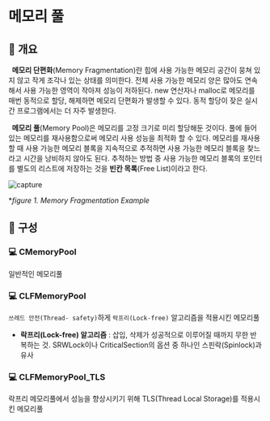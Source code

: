 # 메모리 풀
## 📢 개요
 **메모리 단편화**(Memory Fragmentation)란 힙에 사용 가능한 메모리 공간이 뭉쳐 있지 않고 작게 조각나 있는 상태를 의미한다. 전체 사용 가능한 메모리 양은 많아도 연속해서 사용 가능한 영역이 작아져 성능이 저하된다. new 연산자나 malloc로 메모리를 매번 동적으로 할당, 해제하면 메모리 단편화가 발생할 수 있다. 동적 할당이 잦은 실시간 프로그램에서는 더 자주 발생한다.
  
 **메모리 풀**(Memory Pool)은 메모리를 고정 크기로 미리 할당해둔 것이다. 풀에 들어있는 메모리를 재사용함으로써 메모리 사용 성능을 최적화 할 수 있다. 메모리를 재사용할 때 사용 가능한 메모리 블록을 지속적으로 추적하면 사용 가능한 메모리 블록을 찾느라고 시간을 낭비하지 않아도 된다. 추적하는 방법 중 사용 가능한 메모리 블록의 포인터를 별도의 리스트에 저장하는 것을 **빈칸 목록**(Free List)이라고 한다.
  
  ![capture](https://www.oreilly.com/library/view/unity-2017-game/9781788392365/assets/cd05d279-9a5f-4620-9d02-e44183044217.png)
  
  **figure 1. Memory Fragmentation Example*
   
## 📑 구성
### 💻 CMemoryPool
일반적인 메모리풀
### 💻 CLFMemoryPool
`쓰레드 안전(Thread- safety)`하게 `락프리(Lock-free)` 알고리즘을 적용시킨 메모리풀

* **락프리(Lock-free) 알고리즘** : 삽입, 삭제가 성공적으로 이루어질 때까지 무한 반복하는 것. SRWLock이나 CriticalSection의 옵션 중 하나인 스핀락(Spinlock)과 유사

### 💻 CLFMemoryPool_TLS
락프리 메모리풀에서 성능을 향상시키기 위해 TLS(Thread Local Storage)를 적용시킨 메모리풀

